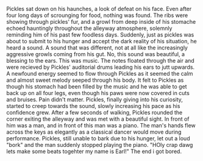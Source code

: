 Pickles sat down on his haunches, a look of defeat on his face. 
Even after four long days of scrounging for food, nothing was found. 
The ribs were showing through pickles' fur, and a growl from deep inside of his stomache echoed hauntingly throughout the alleyway atmosphere, solemnly reminding him of his past few foodless days. 
Suddenly, just as pickles was about to submit to his hunger and accept the dark reality of his situation, he heard a sound.
A sound that was different, not at all like the increasingly aggressive growls coming from his gut. 
No, this sound was beautiful, a blessing to the ears. 
This was music.
The notes floated through the air and were recieved by Pickles' auditorial drums leading his ears to jutt upwards. 
A newfound energy seemed to flow through Pickles as it seemed the calm and almost sweet melody seeped through his body.
It felt to Pickles as though his stomach had been filled by the music and he was able to get back up on all four legs, even though his paws were now covered in cuts and bruises.
Pain didn't matter.
Pickles, finally giving into his curiosity, started to creep towards the sound, slowly increasing his pace as his confidence grew.
After a few seconds of walking, Pickles rounded the corner exiting the alleyway and was met with a beautiful sight.
In front of him was a man, and in front of this man was a piano. 
The man's hands flew across the keys as elegantly as a classical dancer would move during performance. 
Pickles, still unable to bark due to his hunger, let out a loud "bork" and the man suddenly stopped playing the piano.
"HOly crap dawg lets make some beats togehter my name is Earl!"
The end i got bored.